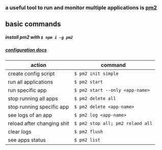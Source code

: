### a useful tool to run and monitor multiple applications is [pm2](https://pm2.keymetrics.io/docs/usage/process-management/)

## basic commands

##### install pm2 with `$ npm i -g pm2`

##### [configuration docs](https://pm2.keymetrics.io/docs/usage/application-declaration/)

| action                    | command                         |
| ------------------------- | ------------------------------- |
| create config script      | `$ pm2 init simple`             |
| run all applications      | `$ pm2 start`                   |
| run specific app          | `$ pm2 start --only <app-name>` |
| stop running all apps     | `$ pm2 delete all`              |
| stop running specific app | `$ pm2 delete <app-name>`       |
| see logs of an app        | `$ pm2 log <app-name>`          |
| reload after changing shit| `$ pm2 stop all; pm2 relaod all`|
| clear logs                | `$ pm2 flush`                   |
| see apps status           | `$ pm2 list`                    |

